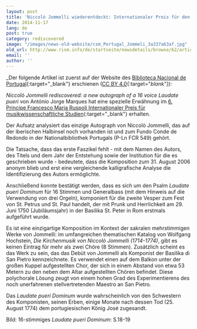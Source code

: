 ```yaml
---
layout: post
title: 'Niccolò Jommelli wiederentdeckt: Internationaler Preis für den Aufsatz über ein an der Nationalbibliothek Portugal vorhandenen Autograph'
date: 2014-11-17
lang: de
post: true
category: rediscovered
image: "/images/news-old-website/csm_Portugal_Jommeli_3a337a63af.jpg"
old_url: http://www.rism.info/de/startseite/newsdetails/browse/62/article/64/niccolo-jommelli-rediscovered-international-award-for-essay-on-autograph-extant-at-the-national.html
email: ''
author: ''
---
```



_Der folgende Artikel ist zuerst auf der Website des [Biblioteca Nacional de Portugal](http://www.bnportugal.pt/index.php?option=com_content&view=article&id=972:noticia-noccollo-jommelli&catid=164:2014&Itemid=994&lang=en){:target="_blank"} erschienen ([CC BY 4.0](http://creativecommons.org/licenses/by/4.0/){:target="_blank"}):_



_Niccolò Jommelli rediscovered: a new autograph of a 16 voice Laudate pueri_ von António Jorge Marques hat eine spezielle Erwähnung im [6. Principe Francesco Maria Ruspoli Internationaler Preis für musikwissenschaftliche Studien](http://www.centrostudisgm.com/sito/?cat=10){:target="_blank"} erhalten.



Der Aufsatz analysiert das einzige Autograph von Niccolò Jommelli, das auf der iberischen Halbinsel noch vorhanden ist und zum Fundo Conde de Redondo in der Nationalbibliothek Portugals (P-Ln FCR 549) gehört.

Die Tatsache, dass das erste Faszikel fehlt - mit dem Namen des Autors, des Titels und dem Jahr der Entstehung sowie der Institution für die es geschrieben wurde - bedeutete, dass die Komposition zum 31. August 2006 anonym blieb und erst eine vergleichende kalligrafische Analyse die Identifizierung des Autors ermöglichte.

Anschließend konnte bestätigt werden, dass es sich um den Psalm _Laudate pueri Dominum_ für 16 Stimmen und Generalbass (mit dem Hinweis auf die Verwendung von drei Orgeln), komponiert für die zweite Vesper zum Fest von St. Petrus und St. Paul handelt, der mit Prunk und Herrlichkeit am 29. Juni 1750 (Jubiläumsjahr) in der Basilika St. Peter in Rom erstmals aufgeführt wurde.

Es ist eine einzigartige Komposition im Kontext der sakralen mehrstimmigen Werke von Jommelli: im umfangreichen thematischen Katalog von Wolfgang Hochstein, _Die Kirchenmusik von Niccolò Jommelli (1714-1774)_, gibt es keinen Eintrag für mehr als zwei Chöre (8 Stimmen). Zusätzlich scheint es das Werk zu sein, das das Debüt von Jommelli als Komponist der Basilika di San Pietro kennzeichnete. Es verwendet einen auf dem Balkon unter der großen Kuppel aufgestellten Chor, der sich in einem Abstand von etwa 53 Metern zu den neben dem Altar aufgestellten Chören befindet. Diese polychorale Lösung zeugt von einem hohen Grad des Experimentierens des noch unerfahrenen stellvertretenden Maestro an San Pietro.

Das _Laudate pueri Dominum_ wurde wahrscheinlich von den Schwestern des Komponisten, seinen Erben, einige Monate nach dessen Tod (25. August 1774) dem portugiesischen König José zugesandt.

Bild: 16-stimmiges _Laudate pueri Dominum_: S.18-19

<script type="text/javascript">var switchTo5x=true;</script><script type="text/javascript" src="http://w.sharethis.com/button/buttons.js"></script><script type="text/javascript">stLight.options({publisher: "9b601438-1ce1-49d8-bfd7-9cff5df54c17", doNotHash: false, doNotCopy: false, hashAddressBar: false});</script>